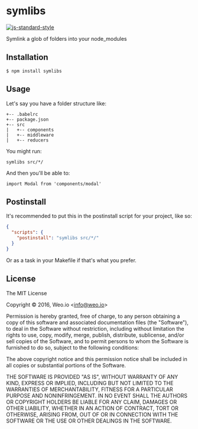 
# symlibs

[![js-standard-style](https://img.shields.io/badge/code%20style-standard-brightgreen.svg?style=flat)](https://github.com/feross/standard)

Symlink a glob of folders into your node_modules

## Installation

    $ npm install symlibs

## Usage

Let's say you have a folder structure like:

```
+-- .babelrc
+-- package.json
+-- src
|   +-- components
|   +-- middleware
|   +-- reducers
```

You might run:

`symlibs src/*/`

And then you'll be able to:

`import Modal from 'components/modal'`

## Postinstall

It's recommended to put this in the postinstall script for your project, like so:

```json
{
  "scripts": {
    "postinstall": "symlibs src/*/"
  }
}
```

Or as a task in your Makefile if that's what you prefer.

## License

The MIT License

Copyright &copy; 2016, Weo.io &lt;info@weo.io&gt;

Permission is hereby granted, free of charge, to any person obtaining a copy of this software and associated documentation files (the "Software"), to deal in the Software without restriction, including without limitation the rights to use, copy, modify, merge, publish, distribute, sublicense, and/or sell copies of the Software, and to permit persons to whom the Software is furnished to do so, subject to the following conditions:

The above copyright notice and this permission notice shall be included in all copies or substantial portions of the Software.

THE SOFTWARE IS PROVIDED "AS IS", WITHOUT WARRANTY OF ANY KIND, EXPRESS OR IMPLIED, INCLUDING BUT NOT LIMITED TO THE WARRANTIES OF MERCHANTABILITY, FITNESS FOR A PARTICULAR PURPOSE AND NONINFRINGEMENT. IN NO EVENT SHALL THE AUTHORS OR COPYRIGHT HOLDERS BE LIABLE FOR ANY CLAIM, DAMAGES OR OTHER LIABILITY, WHETHER IN AN ACTION OF CONTRACT, TORT OR OTHERWISE, ARISING FROM, OUT OF OR IN CONNECTION WITH THE SOFTWARE OR THE USE OR OTHER DEALINGS IN THE SOFTWARE.
